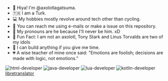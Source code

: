 - 👋 Hiya! I'm @axolotlagatsuma.
- 🇹🇷 I am a Turk.
- 💻 My hobbies mostly revolve around tech other than cycling.
- 📧 You can reach me using e-mails or make a issue on this repository.
- 👨 My pronouns are he because I'll never be him. xD
- 🐧 Fun Fact: I am not an axolotl, Tony Stark and Linus Torvalds are two of my idols
- 🔨 I can build anything if you give me time.
- 💔 A wise teacher of mine once said: "Emotions are foolish; decisions are made with logic, not emotions."

![html-developer](https://github.com/axolotlagatsuma/axolotlagatsuma/assets/154734794/e346a9f1-d60f-40f3-848e-ca24e89473af)     ![java-developer](https://github.com/axolotlagatsuma/axolotlagatsuma/assets/154734794/7ca8007d-6c00-45fe-8092-87c04b010b37)     ![lua-developer](https://github.com/axolotlagatsuma/axolotlagatsuma/assets/154734794/ccc193c8-3a34-467d-98f8-3550d9c0142a)   ![kotlin-developer](https://github.com/axolotlagatsuma/axolotlagatsuma/assets/154734794/6eafa43b-0c4b-48a7-a25a-94ff35f193bb)  
[libretranslator](https://github.com/axolotlagatsuma/axolotlagatsuma/blob/6830526b56a1755e7542e3875f473344fa8b1f8d/assets/Badge_translate.png)
